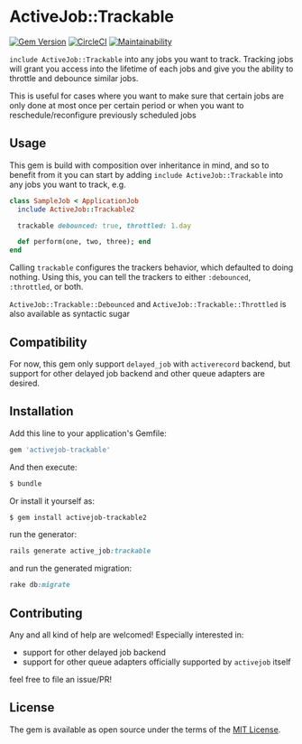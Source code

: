 # ActiveJob::Trackable

[![Gem Version](https://badge.fury.io/rb/activejob-trackable2.svg)](https://badge.fury.io/rb/activejob-trackable2)
[![CircleCI](https://circleci.com/gh/ignatiusreza/activejob-trackable.svg?style=svg)](https://circleci.com/gh/akatsuki-kk/active-job-trackable2)
[![Maintainability](https://api.codeclimate.com/v1/badges/e47b0b2c2e97a9034100/maintainability)](https://codeclimate.com/github/akatsuki-kk/active-job-trackable2/maintainability)

`include ActiveJob::Trackable` into any jobs you want to track. Tracking jobs will grant you
access into the lifetime of each jobs and give you the ability to throttle and debounce similar jobs.

This is useful for cases where you want to make sure that certain jobs are only done at most once
per certain period or when you want to reschedule/reconfigure previously scheduled jobs

## Usage

This gem is build with composition over inheritance in mind, and so to benefit from it
you can start by adding `include ActiveJob::Trackable` into any jobs you want to track, e.g.

```ruby
class SampleJob < ApplicationJob
  include ActiveJob::Trackable2

  trackable debounced: true, throttled: 1.day

  def perform(one, two, three); end
end
```

Calling `trackable` configures the trackers behavior, which defaulted to doing nothing.
Using this, you can tell the trackers to either `:debounced`, `:throttled`, or both.

`ActiveJob::Trackable::Debounced` and `ActiveJob::Trackable::Throttled` is also available as syntactic sugar

## Compatibility

For now, this gem only support `delayed_job` with `activerecord` backend,
but support for other delayed job backend and other queue adapters are desired.

## Installation
Add this line to your application's Gemfile:

```ruby
gem 'activejob-trackable'
```

And then execute:
```bash
$ bundle
```

Or install it yourself as:
```bash
$ gem install activejob-trackable2
```

run the generator:

```ruby
rails generate active_job:trackable
```

and run the generated migration:

```ruby
rake db:migrate
```

## Contributing

Any and all kind of help are welcomed! Especially interested in:

- support for other delayed job backend
- support for other queue adapters officially supported by `activejob` itself

feel free to file an issue/PR!

## License
The gem is available as open source under the terms of the [MIT License](https://opensource.org/licenses/MIT).
